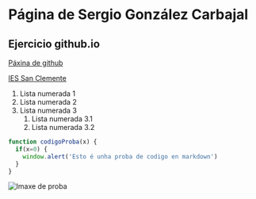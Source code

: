 # Página de Sergio González Carbajal
## Ejercicio github.io

[Páxina de github](paxina2.md)

[IES San Clemente](https://www.iessanclemente.net/)

1. Lista numerada 1
1. Lista numerada 2
1. Lista numerada 3
   1. Lista numerada 3.1
   1. Lista numerada 3.2

```javascript
function codigoProba(x) {
  if(x=0) {
    window.alert('Esto é unha proba de codigo en markdown')
  }
}
```

![Imaxe de proba](https://i.blogs.es/a19bfc/testing/450_1000.jpg)
